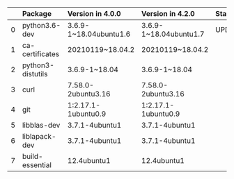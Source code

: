 <!-- markdown-link-check-disable -->

|    | Package           | Version in 4.0.0       | Version in 4.2.0       | Status   |
|---:|:------------------|:-----------------------|:-----------------------|:---------|
|  0 | python3.6-dev     | 3.6.9-1~18.04ubuntu1.6 | 3.6.9-1~18.04ubuntu1.7 | UPDATED  |
|  1 | ca-certificates   | 20210119~18.04.2       | 20210119~18.04.2       |          |
|  2 | python3-distutils | 3.6.9-1~18.04          | 3.6.9-1~18.04          |          |
|  3 | curl              | 7.58.0-2ubuntu3.16     | 7.58.0-2ubuntu3.16     |          |
|  4 | git               | 1:2.17.1-1ubuntu0.9    | 1:2.17.1-1ubuntu0.9    |          |
|  5 | libblas-dev       | 3.7.1-4ubuntu1         | 3.7.1-4ubuntu1         |          |
|  6 | liblapack-dev     | 3.7.1-4ubuntu1         | 3.7.1-4ubuntu1         |          |
|  7 | build-essential   | 12.4ubuntu1            | 12.4ubuntu1            |          |